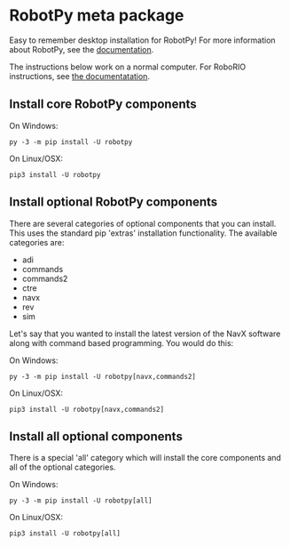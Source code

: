 RobotPy meta package
====================

Easy to remember desktop installation for RobotPy! For more information
about RobotPy, see the [documentation](https://robotpy.readthedocs.io).

The instructions below work on a normal computer. For RoboRIO instructions,
see [the documentatation](https://robotpy.readthedocs.io/en/stable/install/robot.html#install-robotpy).


Install core RobotPy components
-------------------------------

On Windows:

```
py -3 -m pip install -U robotpy
```

On Linux/OSX:

```
pip3 install -U robotpy
```

Install optional RobotPy components
-----------------------------------

There are several categories of optional components that you can install. This
uses the standard pip 'extras' installation functionality. The available
categories are:

* adi
* commands
* commands2
* ctre
* navx
* rev
* sim

Let's say that you wanted to install the latest version of the NavX software
along with command based programming. You would do this:

On Windows:

```
py -3 -m pip install -U robotpy[navx,commands2]
```

On Linux/OSX:

```
pip3 install -U robotpy[navx,commands2]
```

Install all optional components
-------------------------------

There is a special 'all' category which will install the core components
and all of the optional categories.

On Windows:

```
py -3 -m pip install -U robotpy[all]
```

On Linux/OSX:

```
pip3 install -U robotpy[all]
```

